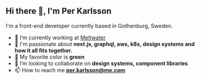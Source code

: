 ## Hi there 👋, I'm Per Karlsson
I'm a front-end developer currently based in Gothenburg, Sweden.

- 🔭 I’m currently working at [Meltwater](https://github.com/meltwater)
- 💚 I'm passionate about **next.js, graphql, aws, k8s, design systems and how it all fits together.**
- 🎨 My favorite color is **green**
- 👯 I’m looking to collaborate on **design systems, component libraries**
- 📫 How to reach me **per.karlsson@me.com**


